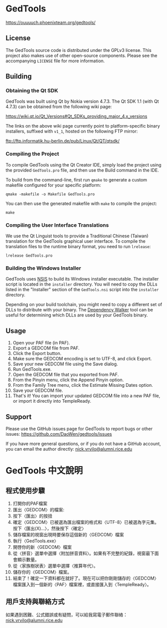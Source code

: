 # GedTools

<https://ouuuuch.phoenixteam.org/gedtools/>

## License

The GedTools source code is distributed under the GPLv3 license.
This project also makes use of other open-source components.
Please see the accompanying `LICENSE` file for more information.

## Building

### Obtaining the Qt SDK

GedTools was built using Qt by Nokia version 4.7.3.
The Qt SDK 1.1 (with Qt 4.7.3) can be obtained from the following wiki page:

<https://wiki.qt.io/Qt_Versions#Qt_SDKs_providing_major_4.x_versions>

The links on the above wiki page currently point to platform-specific
binary installers, suffixed with `v1_1`, hosted on the following FTP mirror:

<ftp://ftp.informatik.hu-berlin.de/pub/Linux/Qt/QT/qtsdk/>

### Compiling the Project

To compile GedTools using the Qt Creator IDE, simply load the project using the
provided `GedTools.pro` file, and then use the Build command in the IDE.

To build from the command-line, first run `qmake` to generate a custom makefile
configured for your specific platform:

    qmake -makefile -o Makefile GedTools.pro

You can then use the generated makefile with `make` to compile the project:

    make

### Compiling the User Interface Translations

We use the Qt Linguist tools to provide a Traditional Chinese (Taiwan)
translation for the GedTools graphical user interface. To compile the
translation files to the runtime binary format, you need to run `lrelease`:

    lrelease GedTools.pro

### Building the Windows Installer

GedTools uses [NSIS](http://nsis.sourceforge.net/) to build its Windows
installer executable. The installer script is located in the `installer`
directory. You will need to copy the DLLs listed in the "Installer"
section of the `GedTools.nsi` script into the `installer` directory.

Depending on your build toolchain, you might need to copy a different set of
DLLs to distribute with your binary.
The [Dependency Walker](http://www.dependencywalker.com/) tool can be useful
for determining which DLLs are used by your GedTools binary.

## Usage

1. Open your PAF file (in PAF).
2. Export a GEDCOM file from PAF.
  1. Click the Export button.
  2. Make sure the GEDCOM encoding is set to UTF-8, and click Export.
  3. Save your new GEDCOM file using the Save dialog.
3. Run GedTools.exe.
4. Open the GEDCOM file that you exported from PAF.
5. From the Pinyin menu, click the Append Pinyin option.
6. From the Family Tree menu, click the Estimate Missing Dates option.
7. Save your GEDCOM file.
8. That's it! You can import your updated GEDCOM file into a new PAF file, or  import it directly into TempleReady.

## Support

Please use the GitHub issues page for GedTools to report bugs or other issues:
https://github.com/DaoWen/gedtools/issues

If you have more general questions, or if you do not have a GitHub account,
you can email the author directly:
nick.vrvilo@alumni.rice.edu

# GedTools 中文說明

## 程式使用步驟

1. 打開你的PAF檔案
2. 匯出〈GEDCOM〉的檔案:
  1. 按下〈匯出〉的按扭
  2. 確定〈GEDCOM〉已被選為匯出檔案的格式和〈UTF-8〉已被選為字元集。按下〈匯出(X)...〉，然後按下〈確定〉
  3. 儲存檔案的視窗出現時要保存這個新的〈GEDCOM〉檔案
3. 執行〈GedTools.exe〉
4. 開啓你的新〈GEDCOM〉檔案
5. 從〈拼音〉選單中選擇〈附加拼音資料〉。如果有不完整的紀錄，視窗最下面會顯示數量。
6. 從〈家族樹狀表〉選單中選擇〈推算年代〉。
7. 儲存你的〈GEDCOM〉檔案。
8. 結束了！確定一下資料都在就好了。現在可以把你剛剛儲存的〈GEDCOM〉檔案匯入到一個新的〈PAF〉檔案裡，或直接匯入到〈TempleReady〉。

## 用戶支持與聯絡方式

如果遇到困難、公式錯誤或有疑問，可以給我寫電子郵件聯絡：
nick.vrvilo@alumni.rice.edu
